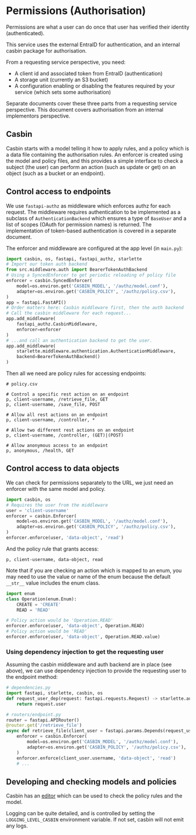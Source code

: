 # Permissions (Authorisation)

Permissions are what a user can do once that user has verified their identity (authenticated).

This service uses the external EntraID for authentication, and an internal casbin package for authorisation.

From a requesting service perspective, you need:
- A client id and associated token from EntraID (authentication)
- A storage unit (currently an S3 bucket)
- A configuration enabling or disabling the features required by your service (which sets some authorisation)

Separate documents cover these three parts from a requesting service perspective.
This document covers authorisation from an internal implementors perspective.

## Casbin

Casbin starts with a model telling it how to apply rules, and a policy which is a data file containing the authorisation
rules. An enforcer is created using the model and policy files, and this provides a simple interface to check a subject
(the user) can perform an action (such as update or get) on an object (such as a bucket or an endpoint).

## Control access to endpoints

We use `fastapi-authz` as middleware which enforces authz for each request. The middleware requires authentication to be
implemented as a subclass of `AuthenticationBackend` which ensures a type of `BaseUser` and a list of scopes (OAuth for
permission names) is returned. The implementation of token-based authentication is covered in a separate document.

The enforcer and middleware are configured at the app level (in `main.py`):
```python
import casbin, os, fastapi, fastapi_authz, starlette
# Import our token auth backend
from src.middleware.auth import BearerTokenAuthBackend
# Using a SyncedEnforcer to get periodic reloading of policy file
enforcer = casbin.SyncedEnforcer(
    model=os.environ.get('CASBIN_MODEL', '/authz/model.conf'),
    adapter=os.environ.get('CASBIN_POLICY', '/authz/policy.csv'),
)
app = fastapi.FastAPI()
# Order matters here: Casbin middleware first, then the auth backend
# Call the casbin middleware for each request...
app.add_middleware(
    fastapi_authz.CasbinMiddleware,
    enforcer=enforcer
)
# ...and call an authentication backend to get the user.
app.add_middleware(
    starlette.middleware.authentication.AuthenticationMiddleware,
    backend=BearerTokenAuthBackend()
)
```

Then all we need are policy rules for accessing endpoints:

```csv
# policy.csv

# Control a specific rest action on an endpoint
p, client-username, /retrieve_file, GET
p, client-username, /save_file, POST

# Allow all rest actions on an endpoint
p, client-username, /controller, *

# Allow two different rest actions on an endpoint
p, client-username, /controller, (GET)|(POST)

# Allow anonymous access to an endpoint
p, anonymous, /health, GET
```


## Control access to data objects

We can check for permissions separately to the URL, we just need an enforcer with the same model and policy.

```python
import casbin, os
# Requires the user from the middleware
user = 'client-username'
enforcer = casbin.Enforcer(
    model=os.environ.get('CASBIN_MODEL', '/authz/model.conf'),
    adapter=os.environ.get('CASBIN_POLICY', '/authz/policy.csv'),
)
enforcer.enforce(user, 'data-object', 'read')
```

And the policy rule that grants access:
```
p, client-username, data-object, read
```

Note that if you are checking an action which is mapped to an enum, you may need to use the value or name of the enum
because the default `__str__` value includes the enum class.
```python
import enum
class Operation(enum.Enum):
    CREATE = 'CREATE'
    READ = 'READ'

# Policy action would be 'Operation.READ'
enforcer.enforce(user, 'data-object', Operation.READ)
# Policy action would be 'READ'
enforcer.enforce(user, 'data-object', Operation.READ.value)
```

### Using dependency injection to get the requesting user

Assuming the casbin middleware and auth backend are in place (see above), we can use dependency injection to provide the requesting user to the endpoint method:

```python
# dependencies.py
import fastapi, starlette, casbin, os
def request_user_dep(request: fastapi.requests.Request) -> starlette.authentication.BasicUser:
    return request.user

# routers/endpoint.py
router = fastapi.APIRouter()
@router.get('/retrieve_file')
async def retrieve_file(client_user = fastapi.params.Depends(request_user_dep), file:str = fastapi.params.Query(None, min_length=1)):
    enforcer = casbin.Enforcer(
        model=os.environ.get('CASBIN_MODEL', '/authz/model.conf'),
        adapter=os.environ.get('CASBIN_POLICY', '/authz/policy.csv'),
    )
    enforcer.enforce(client_user.username, 'data-object', 'read')
    # ...
```

## Developing and checking models and policies

Casbin has an [editor](https://casbin.org/editor/) which can be used to check the policy rules and the model.

Logging can be quite detailed, and is controlled by setting the `LOGGING_LEVEL_CASBIN` environment variable. If not set,
casbin will not emit any logs.


